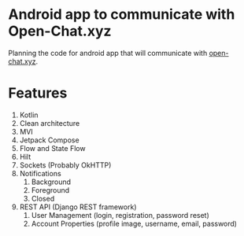 # Android app to communicate with Open-Chat.xyz
Planning the code for android app that will communicate with [open-chat.xyz](https://open-chat.xyz).

# Features
1. Kotlin
1. Clean architecture
1. MVI
1. Jetpack Compose
1. Flow and State Flow
1. Hilt
1. Sockets (Probably OkHTTP)
1. Notifications
    1. Background
    1. Foreground
    1. Closed
1. REST API (Django REST framework)
	1. User Management (login, registration, password reset)
	1. Account Properties (profile image, username, email, password)
